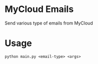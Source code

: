# MyCloud Emails

Send various type of emails from MyCloud

# Usage

    python main.py <email-type> <args>

